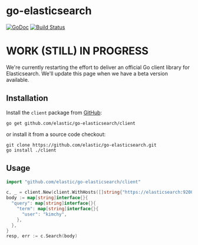 # go-elasticsearch

[![GoDoc](https://godoc.org/github.com/elastic/go-elasticsearch?status.png)](https://godoc.org/github.com/elastic/go-elasticsearch)
[![Build Status](https://travis-ci.org/elastic/go-elasticsearch.svg?branch=master)](https://travis-ci.org/elastic/go-elasticsearch)

# WORK (STILL) IN PROGRESS

We're currently restarting the effort to deliver an official Go client library for Elasticsearch. We'll update this page when we have a beta version available.

## Installation

Install the `client` package from [GitHub](https://github.com/elastic/go-elasticsearch):

    go get github.com/elastic/go-elasticsearch/client

or install it from a source code checkout:

    git clone https://github.com/elastic/go-elasticsearch.git
    go install ./client

## Usage

```go
import "github.com/elastic/go-elasticsearch/client"

c, _ = client.New(client.WithHosts([]string{"https://elasticsearch:9200"}))
body := map[string]interface{}{
  "query": map[string]interface{}{
    "term": map[string]interface{}{
      "user": "kimchy",
    },
  },
}
resp, err := c.Search(body)
```
